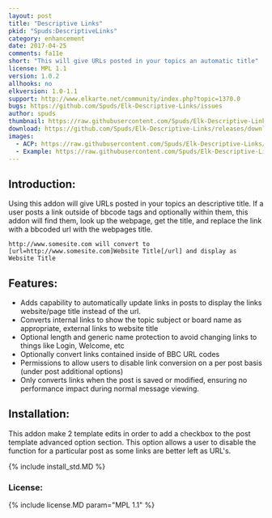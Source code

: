 ```yaml
---
layout: post
title: "Descriptive Links"
pkid: "Spuds:DescriptiveLinks"
category: enhancement
date: 2017-04-25
comments: fa11e
short: "This will give URLs posted in your topics an automatic title"
license: MPL 1.1
version: 1.0.2
allhooks: no
elkversion: 1.0-1.1
support: http://www.elkarte.net/community/index.php?topic=1370.0
bugs: https://github.com/Spuds/Elk-Descriptive-Links/issues
author: spuds
thumbnail: https://raw.githubusercontent.com/Spuds/Elk-Descriptive-Links/master/sample_images/dlinks_xmp.jpg
download: https://github.com/Spuds/Elk-Descriptive-Links/releases/download/v1.0.2/elk_descriptive.links.zip
images:
  - ACP: https://raw.githubusercontent.com/Spuds/Elk-Descriptive-Links/master/sample_images/dlinks_acp.jpg
  - Example: https://raw.githubusercontent.com/Spuds/Elk-Descriptive-Links/master/sample_images/dlinks_xmp.jpg
---
```


## Introduction:
Using this addon will give URLs posted in your topics an descriptive title.  If a user posts a link outside of bbcode tags and optionally within them, this addon will find them, look up the webpage, get the title, and replace the link with a bbcoded url with the webpages title.

```http://www.somesite.com will convert to [url=http://www.somesite.com]Website Title[/url] and display as Website Title```

## Features:
 -  Adds capability to automatically update links in posts to display the links website/page title instead of the url.
 -  Converts internal links to show the topic subject or board name as appropriate, external links to website title
 -  Optional length and generic name protection to avoid changing links to things like Login, Welcome, etc
 -  Optionally convert links contained inside of BBC URL codes
 -  Permissions to allow users to disable link conversion on a per post basis (under post additional options)
 -  Only converts links when the post is saved or modified, ensuring no performance impact during normal message viewing.

## Installation:
This addon make 2 template edits in order to add a checkbox to the post template advanced option section.  This option allows a user to disable the function for a particular post as some links are better left as URL's.

{% include install_std.MD %}

### License:
{% include license.MD param="MPL 1.1" %}